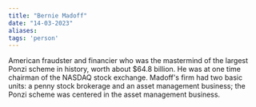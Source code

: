 ```yaml
---
title: "Bernie Madoff"
date: "14-03-2023"
aliases: 
tags: 'person'
---
```


American fraudster and financier who was the mastermind of the largest Ponzi scheme in history, worth about $64.8 billion. He was at one time chairman of the NASDAQ stock exchange. Madoff's firm had two basic units: a penny stock brokerage and an asset management business; the Ponzi scheme was centered in the asset management business.